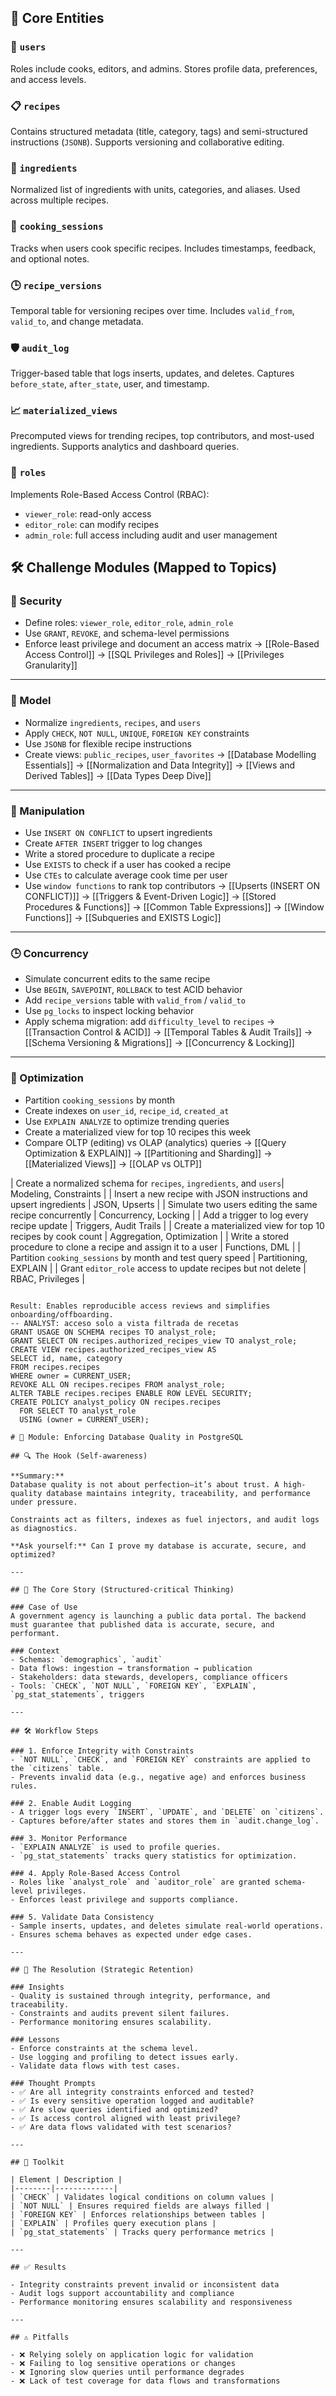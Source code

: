 

## 🧩 Core Entities

### 👤 `users`
Roles include cooks, editors, and admins.
Stores profile data, preferences, and access levels.

### 📋 `recipes`
Contains structured metadata (title, category, tags) and semi-structured instructions (`JSONB`).
Supports versioning and collaborative editing.

### 🧂 `ingredients`
Normalized list of ingredients with units, categories, and aliases.
Used across multiple recipes.

### 🍳 `cooking_sessions`
Tracks when users cook specific recipes.
Includes timestamps, feedback, and optional notes.

### 🕒 `recipe_versions`
Temporal table for versioning recipes over time.
Includes `valid_from`, `valid_to`, and change metadata.

### 🛡️ `audit_log`
Trigger-based table that logs inserts, updates, and deletes.
Captures `before_state`, `after_state`, user, and timestamp.

### 📈 `materialized_views`
Precomputed views for trending recipes, top contributors, and most-used ingredients.
Supports analytics and dashboard queries.

### 🔐 `roles`
Implements Role-Based Access Control (RBAC):
- `viewer_role`: read-only access
- `editor_role`: can modify recipes
- `admin_role`: full access including audit and user management

## 🛠️ Challenge Modules (Mapped to Topics)

### 🔐 Security
- Define roles: `viewer_role`, `editor_role`, `admin_role`
- Use `GRANT`, `REVOKE`, and schema-level permissions
- Enforce least privilege and document an access matrix
→ [[Role-Based Access Control]]
→ [[SQL Privileges and Roles]]
→ [[Privileges Granularity]]

---

### 🧱 Model
- Normalize `ingredients`, `recipes`, and `users`
- Apply `CHECK`, `NOT NULL`, `UNIQUE`, `FOREIGN KEY` constraints
- Use `JSONB` for flexible recipe instructions
- Create views: `public_recipes`, `user_favorites`
→ [[Database Modelling Essentials]]
→ [[Normalization and Data Integrity]]
→ [[Views and Derived Tables]]
→ [[Data Types Deep Dive]]

---

### 🔄 Manipulation
- Use `INSERT ON CONFLICT` to upsert ingredients
- Create `AFTER INSERT` trigger to log changes
- Write a stored procedure to duplicate a recipe
- Use `EXISTS` to check if a user has cooked a recipe
- Use `CTEs` to calculate average cook time per user
- Use `window functions` to rank top contributors
→ [[Upserts (INSERT ON CONFLICT)]]
→ [[Triggers & Event-Driven Logic]]
→ [[Stored Procedures & Functions]]
→ [[Common Table Expressions]]
→ [[Window Functions]]
→ [[Subqueries and EXISTS Logic]]

---

### 🕒 Concurrency
- Simulate concurrent edits to the same recipe
- Use `BEGIN`, `SAVEPOINT`, `ROLLBACK` to test ACID behavior
- Add `recipe_versions` table with `valid_from` / `valid_to`
- Use `pg_locks` to inspect locking behavior
- Apply schema migration: add `difficulty_level` to `recipes`
→ [[Transaction Control & ACID]]
→ [[Temporal Tables & Audit Trails]]
→ [[Schema Versioning & Migrations]]
→ [[Concurrency & Locking]]

---

### 🚀 Optimization
- Partition `cooking_sessions` by month
- Create indexes on `user_id`, `recipe_id`, `created_at`
- Use `EXPLAIN ANALYZE` to optimize trending queries
- Create a materialized view for top 10 recipes this week
- Compare OLTP (editing) vs OLAP (analytics) queries
→ [[Query Optimization & EXPLAIN]]
→ [[Partitioning and Sharding]]
→ [[Materialized Views]]
→ [[OLAP vs OLTP]]

| Create a normalized schema for `recipes`, `ingredients`, and `users`| Modeling, Constraints     |
| Insert a new recipe with JSON instructions and upsert ingredients   | JSON, Upserts             |
| Simulate two users editing the same recipe concurrently             | Concurrency, Locking      |
| Add a trigger to log every recipe update                            | Triggers, Audit Trails    |
| Create a materialized view for top 10 recipes by cook count         | Aggregation, Optimization |
| Write a stored procedure to clone a recipe and assign it to a user  | Functions, DML            |
| Partition `cooking_sessions` by month and test query speed          | Partitioning, EXPLAIN     |
| Grant `editor_role` access to update recipes but not delete         | RBAC, Privileges          |

```

Result: Enables reproducible access reviews and simplifies onboarding/offboarding.
-- ANALYST: acceso solo a vista filtrada de recetas
GRANT USAGE ON SCHEMA recipes TO analyst_role;
GRANT SELECT ON recipes.authorized_recipes_view TO analyst_role;
CREATE VIEW recipes.authorized_recipes_view AS
SELECT id, name, category
FROM recipes.recipes
WHERE owner = CURRENT_USER;
REVOKE ALL ON recipes.recipes FROM analyst_role;
ALTER TABLE recipes.recipes ENABLE ROW LEVEL SECURITY;
CREATE POLICY analyst_policy ON recipes.recipes
  FOR SELECT TO analyst_role
  USING (owner = CURRENT_USER);

# 🧠 Module: Enforcing Database Quality in PostgreSQL

## 🔍 The Hook (Self-awareness)

**Summary:**
Database quality is not about perfection—it’s about trust. A high-quality database maintains integrity, traceability, and performance under pressure.

Constraints act as filters, indexes as fuel injectors, and audit logs as diagnostics.

**Ask yourself:** Can I prove my database is accurate, secure, and optimized?

---

## 🧭 The Core Story (Structured-critical Thinking)

### Case of Use
A government agency is launching a public data portal. The backend must guarantee that published data is accurate, secure, and performant.

### Context
- Schemas: `demographics`, `audit`
- Data flows: ingestion → transformation → publication
- Stakeholders: data stewards, developers, compliance officers
- Tools: `CHECK`, `NOT NULL`, `FOREIGN KEY`, `EXPLAIN`, `pg_stat_statements`, triggers

---

## 🛠️ Workflow Steps

### 1. Enforce Integrity with Constraints
- `NOT NULL`, `CHECK`, and `FOREIGN KEY` constraints are applied to the `citizens` table.
- Prevents invalid data (e.g., negative age) and enforces business rules.

### 2. Enable Audit Logging
- A trigger logs every `INSERT`, `UPDATE`, and `DELETE` on `citizens`.
- Captures before/after states and stores them in `audit.change_log`.

### 3. Monitor Performance
- `EXPLAIN ANALYZE` is used to profile queries.
- `pg_stat_statements` tracks query statistics for optimization.

### 4. Apply Role-Based Access Control
- Roles like `analyst_role` and `auditor_role` are granted schema-level privileges.
- Enforces least privilege and supports compliance.

### 5. Validate Data Consistency
- Sample inserts, updates, and deletes simulate real-world operations.
- Ensures schema behaves as expected under edge cases.

---

## 🧠 The Resolution (Strategic Retention)

### Insights
- Quality is sustained through integrity, performance, and traceability.
- Constraints and audits prevent silent failures.
- Performance monitoring ensures scalability.

### Lessons
- Enforce constraints at the schema level.
- Use logging and profiling to detect issues early.
- Validate data flows with test cases.

### Thought Prompts
- ✅ Are all integrity constraints enforced and tested?
- ✅ Is every sensitive operation logged and auditable?
- ✅ Are slow queries identified and optimized?
- ✅ Is access control aligned with least privilege?
- ✅ Are data flows validated with test scenarios?

---

## 🧰 Toolkit

| Element | Description |
|--------|-------------|
| `CHECK` | Validates logical conditions on column values |
| `NOT NULL` | Ensures required fields are always filled |
| `FOREIGN KEY` | Enforces relationships between tables |
| `EXPLAIN` | Profiles query execution plans |
| `pg_stat_statements` | Tracks query performance metrics |

---

## ✅ Results

- Integrity constraints prevent invalid or inconsistent data
- Audit logs support accountability and compliance
- Performance monitoring ensures scalability and responsiveness

---

## ⚠️ Pitfalls

- ❌ Relying solely on application logic for validation
- ❌ Failing to log sensitive operations or changes
- ❌ Ignoring slow queries until performance degrades
- ❌ Lack of test coverage for data flows and transformations
